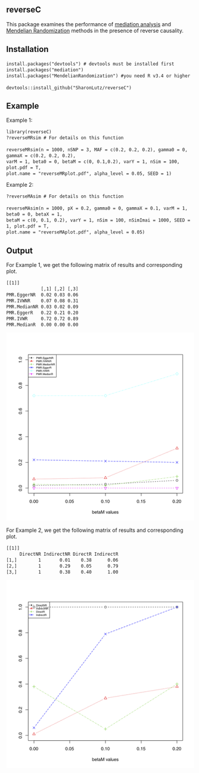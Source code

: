 

## reverseC
This package examines the performance of [mediation analysis](https://github.com/SharonLutz/reverseC/blob/master/R/README.md) and [Mendelian Randomization](https://github.com/SharonLutz/reverseC/tree/master/man) methods in the presence of reverse causality.

## Installation
```
install.packages("devtools") # devtools must be installed first
install.packages("mediation")
install.packages("MendelianRandomization") #you need R v3.4 or higher

devtools::install_github("SharonLutz/reverseC")
```

## Example
Example 1:
```
library(reverseC)
?reverseMRsim # For details on this function

reverseMRsim(n = 1000, nSNP = 3, MAF = c(0.2, 0.2, 0.2), gamma0 = 0, gammaX = c(0.2, 0.2, 0.2), 
varM = 1, beta0 = 0, betaM = c(0, 0.1,0.2), varY = 1, nSim = 100, plot.pdf = T, 
plot.name = "reverseMRplot.pdf", alpha_level = 0.05, SEED = 1)

```
Example 2:
```
?reverseMAsim # For details on this function

reverseMAsim(n = 1000, pX = 0.2, gamma0 = 0, gammaX = 0.1, varM = 1, beta0 = 0, betaX = 1, 
betaM = c(0, 0.1, 0.2), varY = 1, nSim = 100, nSimImai = 1000, SEED = 1, plot.pdf = T, 
plot.name = "reverseMAplot.pdf", alpha_level = 0.05)
```

## Output
For Example 1, we get the following matrix of results and corresponding plot.
```
[[1]]
             [,1] [,2] [,3]
PMR.EggerNR  0.02 0.03 0.06
PMR.IVWNR    0.07 0.08 0.31
PMR.MedianNR 0.03 0.02 0.09
PMR.EggerR   0.22 0.21 0.20
PMR.IVWR     0.72 0.72 0.89
PMR.MedianR  0.00 0.00 0.00
```
<img src="https://github.com/SharonLutz/reverseC/blob/master/reverseMRplot.png" width="600">

For Example 2, we get the following matrix of results and corresponding plot.

```
[[1]]
     DirectNR IndirectNR DirectR IndirectR
[1,]        1       0.01    0.38      0.06
[2,]        1       0.29    0.05      0.79
[3,]        1       0.38    0.40      1.00
```
<img src="https://github.com/SharonLutz/reverseC/blob/master/reverseMAplot.png" width="600">
